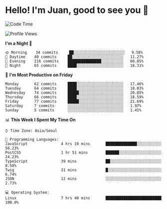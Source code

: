 # Hello! I'm Juan, good to see you 👋

<!--
**Y-k-Y/Y-k-Y** is a ✨ _special_ ✨ repository because its `README.md` (this file) appears on your GitHub profile.

Here are some ideas to get you started:

- 🔭 I’m currently working on ...
- 🌱 I’m currently learning ...
- 👯 I’m looking to collaborate on ...
- 🤔 I’m looking for help with ...
- 💬 Ask me about ...
- 📫 How to reach me: ...
- 😄 Pronouns: ...
- ⚡ Fun fact: ...
-->
<!--
![Profile views](https://gpvc.arturio.dev/Y-k-Y)

[![Omid Nikrah StackOverflow](https://github-readme-stackoverflow.vercel.app/?userID=9517076)](https://stackoverflow.com/users/9517076/i-have-10-fingers)
-->

<!--START_SECTION:waka-->
![Code Time](http://img.shields.io/badge/Code%20Time-0%20secs-blue)

![Profile Views](http://img.shields.io/badge/Profile%20Views-0-blue)

**I'm a Night 🦉** 

```text
🌞 Morning    34 commits     ██░░░░░░░░░░░░░░░░░░░░░░░   9.58% 
🌆 Daytime    40 commits     ██░░░░░░░░░░░░░░░░░░░░░░░   11.27% 
🌃 Evening    216 commits    ███████████████░░░░░░░░░░   60.85% 
🌙 Night      65 commits     ████░░░░░░░░░░░░░░░░░░░░░   18.31%

```
📅 **I'm Most Productive on Friday** 

```text
Monday       62 commits     ████░░░░░░░░░░░░░░░░░░░░░   17.46% 
Tuesday      64 commits     ████░░░░░░░░░░░░░░░░░░░░░   18.03% 
Wednesday    74 commits     █████░░░░░░░░░░░░░░░░░░░░   20.85% 
Thursday     66 commits     ████░░░░░░░░░░░░░░░░░░░░░   18.59% 
Friday       77 commits     █████░░░░░░░░░░░░░░░░░░░░   21.69% 
Saturday     7 commits      ░░░░░░░░░░░░░░░░░░░░░░░░░   1.97% 
Sunday       5 commits      ░░░░░░░░░░░░░░░░░░░░░░░░░   1.41%

```


📊 **This Week I Spent My Time On** 

```text
⌚︎ Time Zone: Asia/Seoul

💬 Programming Languages: 
JavaScript               4 hrs 19 mins       ██████████████░░░░░░░░░░░   56.23% 
PostCSS                  1 hr 51 mins        ██████░░░░░░░░░░░░░░░░░░░   24.23% 
TypeScript               39 mins             ██░░░░░░░░░░░░░░░░░░░░░░░   8.58% 
Twig                     31 mins             █░░░░░░░░░░░░░░░░░░░░░░░░   6.74% 
JSON                     12 mins             ░░░░░░░░░░░░░░░░░░░░░░░░░   2.73%

💻 Operating System: 
Linux                    7 hrs 40 mins       █████████████████████████   100.0%

```


<!--END_SECTION:waka-->
